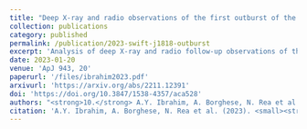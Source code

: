 ```yaml
---
title: "Deep X-ray and radio observations of the first outburst of the young magnetar Swift J1818.0−1607"
collection: publications
category: published
permalink: /publication/2023-swift-j1818-outburst
excerpt: 'Analysis of deep X-ray and radio follow-up observations of the first detected outburst from the young magnetar Swift J1818.0−1607.'
date: 2023-01-20
venue: 'ApJ 943, 20'
paperurl: '/files/ibrahim2023.pdf'
arxivurl: 'https://arxiv.org/abs/2211.12391'
doi: 'https://doi.org/10.3847/1538-4357/aca528'
authors: "<strong>10.</strong> A.Y. Ibrahim, A. Borghese, N. Rea et al."
citation: 'A.Y. Ibrahim, A. Borghese, N. Rea et al. (2023). <small><strong>Deep X-ray and radio observations of the first outburst of the young magnetar Swift J1818.0−1607</strong></small>. <em>ApJ <b>943</b>, 20</em>. (<a href="https://arxiv.org/abs/2211.12391">arXiv</a>, <a href="https://ui.adsabs.harvard.edu/abs/2023ApJ...943...20I/abstract">ADS</a>, <a href="https://doi.org/10.3847/1538-4357/aca528">DOI</a>)'
---
```

